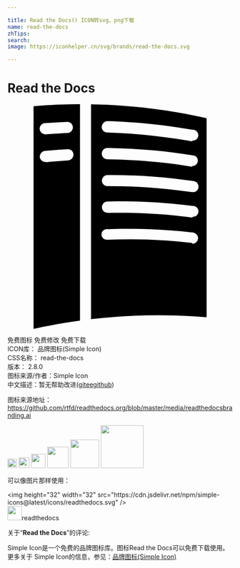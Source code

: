 ```yaml
---

title: Read the Docs() ICON转svg、png下载
name: read-the-docs
zhTips: 
search: 
image: https://iconhelper.cn/svg/brands/read-the-docs.svg

---
```


# Read the Docs  <small style="font-size: 60%;font-weight: 100"></small>

<div id="svg" class="svg-wrap">
<svg role="img" viewBox="0 0 24 24" xmlns="http://www.w3.org/2000/svg"><title>Read the Docs icon</title><path d="M2.759 24l.664-.144c.207-.044.412-.085.619-.126.318-.062.637-.123.955-.182.24-.046.48-.085.721-.129l.055-.015c.25-.044.498-.09.747-.12l1.214-.179V-.001h-.042c-.63.004-1.256.016-1.884.036-.689.018-1.394.06-2.084.105-.299.021-.6.046-.899.07H2.78v23.784L2.759 24zM8.911.015v22.942c.861-.1 1.72-.182 2.582-.246 2.121-.161 4.248-.211 6.373-.151 1.128.034 2.253.099 3.374.192V1.503c-1.004-.229-2.012-.432-3.028-.607-1.968-.342-3.955-.581-5.947-.731C11.151.084 10.032.033 8.913.016h-.002zm10.763 14.797l-.046-.004-.561-.061c-1.399-.146-2.805-.242-4.207-.291-1.407-.045-2.815-.03-4.223.016h-.044c-.045 0-.091 0-.135-.016-.101-.03-.195-.074-.267-.149-.127-.136-.186-.315-.156-.495.008-.061.029-.105.054-.166.027-.044.063-.104.104-.134.043-.045.09-.075.143-.104.061-.03.121-.046.18-.061h.09c.195 0 .391-.016.57-.016 1.395-.029 2.773-.029 4.169.03 1.439.06 2.864.165 4.288.33l.151.015c.044.016.089.016.135.03.105.046.194.105.255.181.044.044.074.104.105.164.029.061.044.12.044.18.015.165-.044.33-.164.45-.046.046-.091.075-.135.105-.047.03-.105.044-.166.06-.03.016-.045.016-.089.016h-.047l-.048-.08zm.035-2.711c-.044 0-.044 0-.09-.006l-.555-.071c-1.395-.179-2.804-.3-4.198-.359-1.395-.075-2.805-.09-4.214-.06l-.046-.016c-.045-.015-.09-.015-.135-.029-.09-.03-.194-.09-.254-.166-.03-.045-.076-.104-.09-.148-.075-.166-.075-.361.014-.525.031-.061.061-.105.105-.15s.09-.09.15-.104c.061-.03.119-.06.18-.06l.09-.016.585-.015c1.396-.016 2.774.015 4.153.09 1.439.075 2.865.21 4.289.39l.149.016.091.014c.105.031.194.075.27.166.12.119.18.284.165.449 0 .061-.016.121-.045.165-.029.06-.061.104-.09.15-.03.044-.074.075-.136.12-.044.029-.104.045-.164.061l-.091.014H19.8l-.091.09zm0-2.711c-.044 0-.044 0-.09-.006l-.555-.08c-1.395-.19-2.789-.334-4.198-.428-1.395-.092-2.805-.135-4.214-.129h-.046l-.09-.016c-.059-.016-.104-.036-.164-.068-.15-.092-.256-.254-.285-.438 0-.061 0-.12.016-.18.014-.061.029-.117.059-.17.031-.054.076-.102.121-.144.074-.075.18-.126.285-.15.045-.011.089-.015.135-.015h.569c1.439.009 2.879.064 4.304.172 1.395.105 2.774.26 4.153.457l.15.021c.046.007.061.007.09.019.06.02.12.046.165.08.061.033.104.075.135.123.031.048.061.101.09.158.062.156.045.334-.029.479-.029.055-.061.105-.105.146-.075.074-.164.127-.27.15-.029.012-.046.012-.091.014l-.044.005h-.091zm0-2.712c-.044 0-.044 0-.09-.007l-.555-.09c-1.395-.225-2.789-.391-4.198-.496-1.395-.119-2.805-.179-4.214-.209h-.046l-.105-.014c-.061-.015-.115-.045-.165-.074-.053-.031-.099-.076-.14-.121-.036-.045-.068-.104-.094-.149-.02-.06-.037-.12-.044-.181-.016-.18.053-.371.181-.494.074-.075.176-.125.279-.15.045-.015.09-.015.135-.015.189 0 .38.005.57.008 1.437.034 2.871.113 4.304.246 1.387.119 2.77.3 4.145.524l.135.016c.04 0 .052 0 .09.014.062.016.112.046.165.076.046.029.09.074.125.119.091.135.135.301.105.465-.015.061-.031.105-.061.166-.03.045-.074.104-.12.135-.074.074-.165.119-.271.149h-.135l.004.082zm-15.67-.509c-.09 0-.181-.021-.271-.063-.194-.095-.314-.293-.329-.505 0-.057.015-.111.03-.165.014-.068.045-.133.09-.19.045-.065.104-.12.164-.162.077-.05.167-.076.241-.092l.48-.044c.659-.058 1.305-.105 1.949-.144h.06c.105.004.195.024.271.071.194.103.314.305.314.519 0 .055-.015.109-.029.161-.016.067-.045.132-.091.189-.044.075-.104.12-.165.165-.074.045-.15.074-.24.09-.104.015-.209.015-.314.03-.136.015-.286.015-.436.031l-1.168.088-.285.031c-.061.015-.122.015-.196.015l-.075-.025zm15.655-2.201l-.091-.01-.554-.1c-1.395-.234-2.805-.425-4.214-.564-1.395-.138-2.804-.225-4.214-.271h-.045l-.09-.018c-.061-.015-.105-.038-.165-.071-.045-.03-.091-.072-.135-.121-.12-.138-.165-.33-.12-.506.016-.061.045-.12.074-.18.031-.061.076-.105.121-.15.074-.076.18-.121.285-.15.045-.015.089-.015.135-.015l.584.015c1.395.061 2.774.15 4.154.301 1.439.148 2.864.359 4.288.6l.15.014c.046 0 .061 0 .09.016.06.015.12.045.165.074.135.105.225.256.239.421.016.06 0 .12-.015.181 0 .059-.029.119-.059.164-.031.045-.062.09-.105.135-.076.076-.181.12-.286.135l-.086.014h-.046l-.06.086zM4.022 3.199c-.086 0-.171-.019-.25-.056-.07-.033-.134-.079-.187-.137-.045-.053-.086-.112-.111-.181-.02-.049-.034-.101-.039-.156-.022-.214.078-.427.255-.546.078-.054.167-.086.26-.099.158-.014.314-.014.473-.029.65-.045 1.301-.075 1.949-.105h.048c.091.016.181.03.256.075.179.105.3.315.3.524 0 .061-.016.121-.03.166-.03.074-.06.135-.104.195-.047.06-.107.12-.182.15-.075.045-.165.075-.255.075-.104.014-.21.014-.33.014l-.449.031c-.405.029-.795.045-1.186.074l-.3.016c-.075.015-.134.015-.194.015l.076-.026z"/></svg>
</div>
<detail full-name='read-the-docs'></detail>

<div class="detail-page">
<p>
<span><span class="badge-success badge">免费图标</span> <span class="badge-success badge">免费修改</span>  <span class="badge-success badge">免费下载</span> </span>
<br/>
<span>
ICON库：
<span class="badge-secondary badge">品牌图标(Simple Icon)</span> 
</span>
<br/>
<span>
CSS名称：
<span class="badge-secondary badge">read-the-docs</span> 
</span>

<br/>
<span>
版本：
<span class="badge-secondary badge">2.8.0</span> 
</span>
<br/>
<span>图标来源/作者：<span class="badge-light badge">Simple Icon</span></span> 
<br/>
<span class="zh-detail">中文描述：暂无<span class="help-link"><span>帮助改进</span>(<a href="https://gitee.com/liuwave/icon-helper/edit/master/json/brands/read-the-docs.json" target="_blank" rel="noopener noreferrer">gitee</a><a href="https://github.com/liuwave/icon-helper/edit/master/json/brands/read-the-docs.json" target="_blank" rel="noopener noreferrer">github</a></span>)</span><br/>
</p>
</div><div class="description description alert alert-light"><p>图标来源地址：<a href="https://github.com/rtfd/readthedocs.org/blob/master/media/readthedocsbranding.ai" target="_blank" rel="noopener noreferrer">https://github.com/rtfd/readthedocs.org/blob/master/media/readthedocsbranding.ai</a></p></div>
<div class="alert alert-dark">
<img height="21" width="21" src="https://cdn.jsdelivr.net/npm/simple-icons@latest/icons/readthedocs.svg" />
<img height="24" width="24" src="https://cdn.jsdelivr.net/npm/simple-icons@latest/icons/readthedocs.svg" />
<img height="32" width="32" src="https://cdn.jsdelivr.net/npm/simple-icons@latest/icons/readthedocs.svg" />
<img height="48" width="48" src="https://cdn.jsdelivr.net/npm/simple-icons@latest/icons/readthedocs.svg" />
<img height="64" width="64" src="https://cdn.jsdelivr.net/npm/simple-icons@latest/icons/readthedocs.svg" />
<img height="96" width="96" src="https://cdn.jsdelivr.net/npm/simple-icons@latest/icons/readthedocs.svg" />

</div>
<div>
  <p>可以像图片那样使用：    
  </p>
  <div class="alert alert-primary" style="font-size: 14px">
    &lt;img height="32" width="32" src="https://cdn.jsdelivr.net/npm/simple-icons@latest/icons/readthedocs.svg" /&gt;
    <copy-btn content='<img height="32" width="32" src="https://cdn.jsdelivr.net/npm/simple-icons@latest/icons/readthedocs.svg" />'></copy-btn>
  </div>
  <div class="alert alert-secondary">
    <img height="32" width="32" src="https://cdn.jsdelivr.net/npm/simple-icons@latest/icons/readthedocs.svg" />readthedocs
    <copy-btn content="readthedocs" btn-title="复制图标名称"></copy-btn>
  </div>
</div>
<div class="icon-detail__container">
<p>关于“<b>Read the Docs</b>”的评论:</p>
</div>
<Vssue title="关于“Read the Docs”的评论" />
<div><p>Simple Icon是一个免费的品牌图标库。图标Read the Docs可以免费下载使用。更多关于  Simple Icon的信息，参见：<a target="_blank" href="https://iconhelper.cn/brands.html">品牌图标(Simple Icon)</a>
</p></div>
